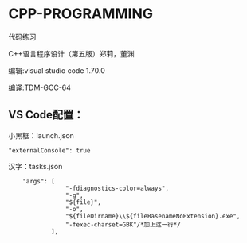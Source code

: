 # CPP-PROGRAMMING
代码练习

C++语言程序设计（第五版）郑莉，董渊

编辑:visual studio code 1.70.0

编译:TDM-GCC-64 

## VS Code配置：
小黑框：launch.json
```
"externalConsole": true
```
汉字：tasks.json
```
    "args": [
                "-fdiagnostics-color=always",
                "-g",
                "${file}",
                "-o",
                "${fileDirname}\\${fileBasenameNoExtension}.exe",
                "-fexec-charset=GBK"/*加上这一行*/
            ],
```
